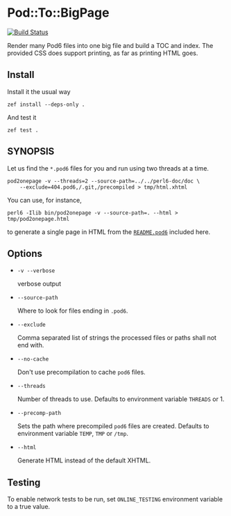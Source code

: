 # Pod::To::BigPage
[![Build Status](https://travis-ci.org/perl6/perl6-pod-to-bigpage.svg?branch=master)](https://travis-ci.org/perl6/perl6-pod-to-bigpage)

Render many Pod6 files into one big file and build a TOC and index. The
provided CSS does support printing, as far as printing HTML goes.

## Install

Install it the usual way

    zef install --deps-only .
    
And test it 

    zef test .
    

## SYNOPSIS

Let us find the `*.pod6` files for you and run using two threads at a time.

    pod2onepage -v --threads=2 --source-path=../../perl6-doc/doc \
        --exclude=404.pod6,/.git,/precompiled > tmp/html.xhtml

You can use, for instance,

    perl6 -Ilib bin/pod2onepage -v --source-path=. --html >  tmp/pod2onepage.html
    
to generate a single page in HTML from the [`README.pod6`](README.pod6)
included here. 
    
## Options

* `-v --verbose`

  verbose output

* `--source-path`

  Where to look for files ending in `.pod6`.

* `--exclude`

  Comma separated list of strings the processed files or paths shall not end with.

* `--no-cache`

  Don't use precompilation to cache `pod6` files.

* `--threads`

  Number of threads to use. Defaults to environment variable `THREADS` or 1.

* `--precomp-path`

  Sets the path where precompiled `pod6` files are created. Defaults to environment
  variable `TEMP`, `TMP` or `/tmp`.

* `--html`

  Generate HTML instead of the default XHTML.
  
  
## Testing

To enable network tests to be run, set `ONLINE_TESTING` environment variable to a true value.
